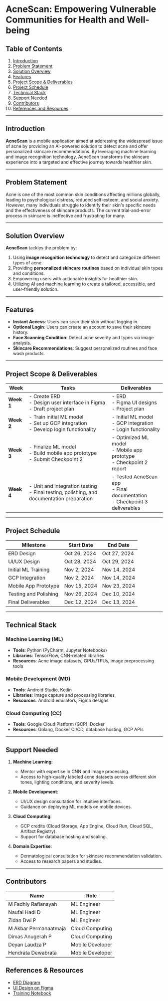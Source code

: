 # AcneScan: Empowering Vulnerable Communities for Health and Well-being

## Table of Contents
1. [Introduction](#introduction)
2. [Problem Statement](#problem-statement)
3. [Solution Overview](#solution-overview)
4. [Features](#features)
5. [Project Scope & Deliverables](#project-scope--deliverables)
6. [Project Schedule](#project-schedule)
7. [Technical Stack](#technical-stack)
8. [Support Needed](#support-needed)
9. [Contributors](#contributors)
10. [References and Resources](#references--resources)

---

## Introduction

**AcneScan** is a mobile application aimed at addressing the widespread issue of acne by providing an AI-powered solution to detect acne and offer personalized skincare recommendations. By leveraging machine learning and image recognition technology, AcneScan transforms the skincare experience into a targeted and effective journey towards healthier skin.

---

## Problem Statement

Acne is one of the most common skin conditions affecting millions globally, leading to psychological distress, reduced self-esteem, and social anxiety. However, many individuals struggle to identify their skin's specific needs and the effectiveness of skincare products. The current trial-and-error process in skincare is ineffective and frustrating for many.

---

## Solution Overview

**AcneScan** tackles the problem by:
1. Using **image recognition technology** to detect and categorize different types of acne.
2. Providing **personalized skincare routines** based on individual skin types and conditions.
3. Empowering users with actionable insights for healthier skin.
4. Utilizing AI and machine learning to create a tailored, accessible, and user-friendly solution.

---

## Features

- **Instant Access**: Users can scan their skin without logging in.
- **Optional Login**: Users can create an account to save their skincare history.
- **Face Scanning Condition**: Detect acne severity and types via image analysis.
- **Skincare Recommendations**: Suggest personalized routines and face wash products.

---

## Project Scope & Deliverables

| **Week** | **Tasks** | **Deliverables** |
|----------|-----------|------------------|
| **Week 1** | - Create ERD<br>- Design user interface in Figma<br>- Draft project plan | - ERD<br>- Figma UI designs<br>- Project plan |
| **Week 2** | - Train initial ML model<br>- Set up GCP integration<br>- Develop login functionality | - Initial ML model<br>- GCP integration<br>- Login functionality |
| **Week 3** | - Finalize ML model<br>- Build mobile app prototype<br>- Submit Checkpoint 2 | - Optimized ML model<br>- Mobile app prototype<br>- Checkpoint 2 report |
| **Week 4** | - Unit and integration testing<br>- Final testing, polishing, and documentation preparation | - Tested AcneScan app<br>- Final documentation<br>- Checkpoint 3 deliverables |

---

## Project Schedule

| **Milestone**          | **Start Date**   | **End Date**     |
|-------------------------|------------------|------------------|
| ERD Design             | Oct 26, 2024     | Oct 27, 2024     |
| UI/UX Design           | Oct 28, 2024     | Oct 29, 2024     |
| Initial ML Training     | Nov 2, 2024      | Nov 14, 2024     |
| GCP Integration         | Nov 2, 2024      | Nov 14, 2024     |
| Mobile App Prototype    | Nov 15, 2024     | Nov 23, 2024     |
| Testing and Polishing   | Nov 26, 2024     | Dec 10, 2024      |
| Final Deliverables      | Dec 12, 2024     | Dec 13, 2024     |

---

## Technical Stack

### Machine Learning (ML)
- **Tools**: Python (PyCharm, Jupyter Notebooks)
- **Libraries**: TensorFlow, CNN-related libraries
- **Resources**: Acne image datasets, GPUs/TPUs, image preprocessing tools

### Mobile Development (MD)
- **Tools**: Android Studio, Kotlin
- **Libraries**: Image capture and processing libraries
- **Resources**: Android emulators, Figma designs

### Cloud Computing (CC)
- **Tools**: Google Cloud Platform (GCP), Docker
- **Resources**: Golang, Docker CI/CD, database hosting, GCP APIs

---

## Support Needed

1. **Machine Learning**:
   - Mentor with expertise in CNN and image processing.
   - Access to high-quality labeled acne datasets across different skin tones, lighting conditions, and severity levels.

2. **Mobile Development**:
   - UI/UX design consultation for intuitive interfaces.
   - Guidance on deploying ML models on mobile devices.

3. **Cloud Computing**:
   - GCP credits (Cloud Storage, App Engine, Cloud Run, Cloud SQL, Artifact Registry).
   - Support for database hosting and scaling.

4. **Domain Expertise**:
   - Dermatological consultation for skincare recommendation validation.
   - Access to research papers and studies.

---
## Contributors
| **Name** |	**Role** |	
|------------------|------------------|
| M Fadhly Rafiansyah |	ML Engineer |
| Naufal Hadi D |	ML Engineer	|
| Zidan Dwi P | ML Engineer |
| M Akbar Permanaatmaja | Cloud Computing |
| Dimas Anugerah P | Cloud Computing |
| Deyan Laudza P | Mobile Developer |
| Hendrata Dewabrata | Mobile Developer |

## References & Resources
 - [ERD Diagram](https://colab.research.google.com/drive/1ua0q2qcxx7k9iddgfwSwHCLU7FDHRDwP?usp=sharing)
 - [UI Design on Figma](https://www.figma.com/design/6pa8JwsBA4gaSe44W9mFaR/CAPSTONE-KITA?node-id=1-4&t=rMoNEOXyFtX7Lft7-1)
 - [Training Notebook](https://drive.google.com/file/d/1uFfBO1LtWQiCZE-gWjOJ9yY2up6h7Wbf/view?usp=sharing)
